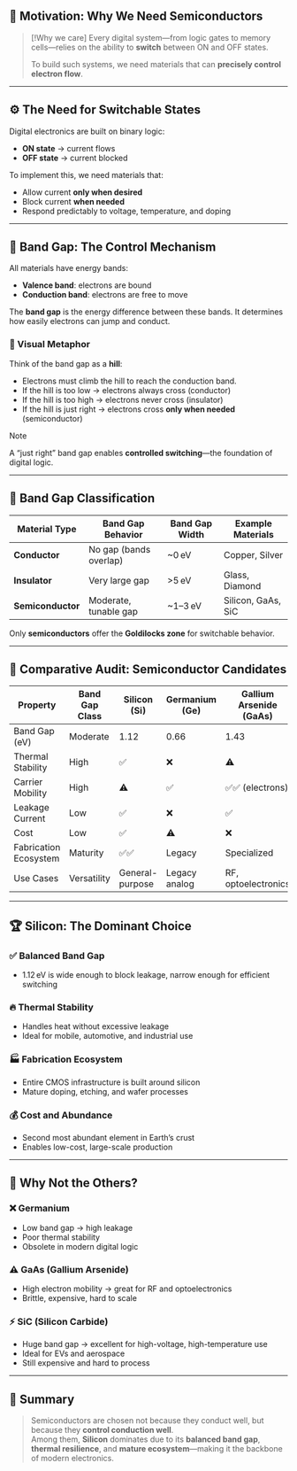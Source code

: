 ## 🧠 Motivation: Why We Need Semiconductors

> [!Why we care]
> Every digital system—from logic gates to memory cells—relies on the ability to **switch** between ON and OFF states.  
> 
> To build such systems, we need materials that can **precisely control electron flow**.

---

## ⚙️ The Need for Switchable States

Digital electronics are built on binary logic:
- **ON state** → current flows
- **OFF state** → current blocked

To implement this, we need materials that:
- Allow current **only when desired**
- Block current **when needed**
- Respond predictably to voltage, temperature, and doping

---

## 🧬 Band Gap: The Control Mechanism

All materials have energy bands:
- **Valence band**: electrons are bound
- **Conduction band**: electrons are free to move

The **band gap** is the energy difference between these bands. It determines how easily electrons can jump and conduct.

### 🧗 Visual Metaphor
Think of the band gap as a **hill**:
- Electrons must climb the hill to reach the conduction band.
- If the hill is too low → electrons always cross (conductor)
- If the hill is too high → electrons never cross (insulator)
- If the hill is just right → electrons cross **only when needed** (semiconductor)

> [!Note]
> A “just right” band gap enables **controlled switching**—the foundation of digital logic.

---

## 🧱 Band Gap Classification

| Material Type   | Band Gap Behavior         | Band Gap Width | Example Materials     |
|------------------|---------------------------|----------------|------------------------|
| **Conductor**    | No gap (bands overlap)    | ~0 eV          | Copper, Silver         |
| **Insulator**    | Very large gap            | >5 eV          | Glass, Diamond         |
| **Semiconductor**| Moderate, tunable gap     | ~1–3 eV        | Silicon, GaAs, SiC     |

Only **semiconductors** offer the **Goldilocks zone** for switchable behavior.

---

## 🧮 Comparative Audit: Semiconductor Candidates

| Property               | Band Gap Class | Silicon (Si)     | Germanium (Ge)   | Gallium Arsenide (GaAs) | Silicon Carbide (SiC) |
|------------------------|----------------|------------------|------------------|--------------------------|------------------------|
| Band Gap (eV)          | Moderate       | 1.12             | 0.66             | 1.43                     | 3.26                   |
| Thermal Stability      | High           | ✅               | ❌               | ⚠️                       | ✅✅                    |
| Carrier Mobility       | High           | ⚠️               | ✅               | ✅✅ (electrons)          | ⚠️                     |
| Leakage Current        | Low            | ✅               | ❌               | ✅                       | ✅✅                    |
| Cost                   | Low            | ✅               | ⚠️               | ❌                       | ❌                     |
| Fabrication Ecosystem | Maturity       | ✅✅              | Legacy           | Specialized               | Emerging               |
| Use Cases              | Versatility    | General-purpose  | Legacy analog    | RF, optoelectronics       | Power electronics      |

---

## 🏆 Silicon: The Dominant Choice

### ✅ Balanced Band Gap
- 1.12 eV is wide enough to block leakage, narrow enough for efficient switching

### 🔥 Thermal Stability
- Handles heat without excessive leakage
- Ideal for mobile, automotive, and industrial use

### 🏭 Fabrication Ecosystem
- Entire CMOS infrastructure is built around silicon
- Mature doping, etching, and wafer processes

### 💰 Cost and Abundance
- Second most abundant element in Earth’s crust
- Enables low-cost, large-scale production

---

## 🧪 Why Not the Others?

### ❌ Germanium
- Low band gap → high leakage
- Poor thermal stability
- Obsolete in modern digital logic

### ⚠️ GaAs (Gallium Arsenide)
- High electron mobility → great for RF and optoelectronics
- Brittle, expensive, hard to scale

### ⚡ SiC (Silicon Carbide)
- Huge band gap → excellent for high-voltage, high-temperature use
- Ideal for EVs and aerospace
- Still expensive and hard to process

---

## 🧠 Summary

> Semiconductors are chosen not because they conduct well, but because they **control conduction well**.  
> Among them, **Silicon** dominates due to its **balanced band gap**, **thermal resilience**, and **mature ecosystem**—making it the backbone of modern electronics.
